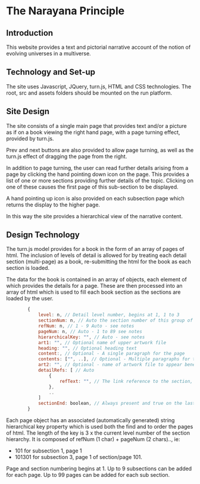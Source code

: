 # The Narayana Principle

## Introduction

This website provides a text and pictorial narrative account of the 
notion of evolving universes in a multiverse.

## Technology and Set-up

The site uses Javascript, JQuery, turn.js, HTML and CSS technologies.
The root, src and assets folders should be mounted on the run
platform.

## Site Design

The site consists of a single main page that provides text and/or a
picture as if on a book viewing the right hand page, with a page
turning effect, provided by turn.js.

Prev and next buttons are also provided to allow page turning, as
well as the turn.js effect of dragging the page from the right.

In addition to page turning, the user can read further details
arising from a page by clicking the hand pointing down icon on the
page. This provides a list of one or more sections providing further
details of the topic. Clicking on one of these causes the first
page of this sub-section to be displayed.

A hand pointing up icon is also provided on each subsection page
which returns the display to the higher page.

In this way the site provides a hierarchical view of the narrative
content.

## Design Technology

The turn.js model provides for a book in the form of an array of
pages of html. The inclusion of levels of detail is allowed for
by treating each detail section (multi-page) as a book, re-submitting
the html for the book as each section is loaded.

The data for the book is contained in an array of objects, each
element of which provides the details for a page. These are then
processed into an array of html which is used to fill each book
section as the sections are loaded by the user.

```js
        {
            level: n, // Detail level number, begins at 1, 1 to 3
            sectionNum: n, // Auto the section number of this group of pages
            refNum: n, // 1 - 9 Auto - see notes
            pageNum: n, // Auto - 1 to 89 see notes
            hierarchicalKey: "", // Auto - see notes
            art1: "", // Optional name of upper artwork file
            heading: "", // Optional heading text
            content:, // Optional - A single paragraph for the page
            contents: ["", ..], // Optional - Multiple paragraphs for the page
            art2: "", // Optional - name of artwork file to appear beneath text
            detailRefs: [ // Auto
                {
                    refText: "", // The link reference to the section, up to 9 of these
                },
                ..
            ]
            sectionEnd: boolean, // Always present and true on the last entry for the section
        }
```

Each page object has an associated (automatically generated) string 
hierarchical key property which is used both the find and to order 
the pages of html. The length of the key is 3 x the current level
number of the section hierarchy. It is composed of
refNum (1 char) + pageNum (2 chars).., ie:

- 101 for subsection 1, page 1
- 101301 for subsection 3, page 1 of section/page 101.

Page and section numbering begins at 1. Up to 9 subsections can be added
for each page. Up to 99 pages can be added for each sub section.


